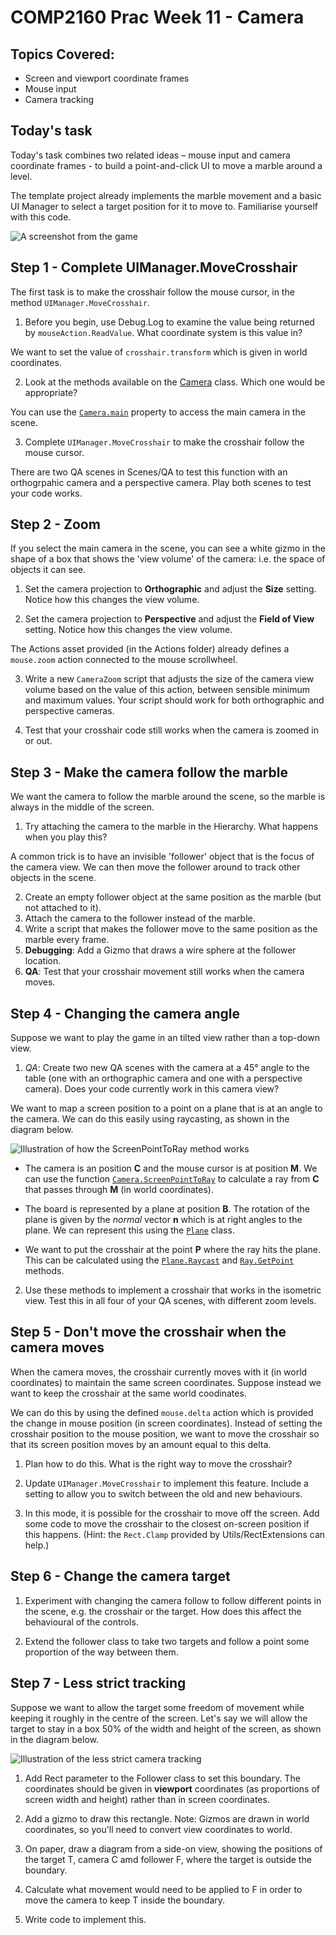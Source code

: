 # COMP2160 Prac Week 11 - Camera

## Topics Covered:
* Screen and viewport coordinate frames
* Mouse input
* Camera tracking

## Today's task

Today's task combines two related ideas – mouse input and camera coordinate frames - to build a point-and-click UI to move a marble around a level.

The template project already implements the marble movement and a basic UI Manager to select a target position for it to move to. Familiarise yourself with this code.

![A screenshot from the game](Images/Screenshot.png)

## Step 1 - Complete UIManager.MoveCrosshair

The first task is to make the crosshair follow the mouse cursor, in the method `UIManager.MoveCrosshair`. 

1. Before you begin, use Debug.Log to examine the value being returned by `mouseAction.ReadValue`. What coordinate system is this value in?

We want to set the value of `crosshair.transform` which is given in world coordinates. 

2. Look at the methods available on the [Camera](https://docs.unity3d.com/ScriptReference/Camera.html) class. Which one would be appropriate?

You can use the [`Camera.main`](https://docs.unity3d.com/ScriptReference/Camera-main.html) property to access the main camera in the scene.

3. Complete `UIManager.MoveCrosshair` to make the crosshair follow the mouse cursor.

There are two QA scenes in Scenes/QA to test this function with an orthogrpahic camera and a perspective camera. Play both scenes to test your code works.

## Step 2 - Zoom

If you select the main camera in the scene, you can see a white gizmo in the shape of a box that shows the 'view volume' of the camera: i.e. the space of objects it can see. 

1. Set the camera projection to **Orthographic** and adjust the **Size** setting. Notice how this changes the view volume.

2. Set the camera projection to **Perspective** and adjust the **Field of View** setting. Notice how this changes the view volume.

The Actions asset provided (in the Actions folder) already defines a `mouse.zoom` action connected to the mouse scrollwheel.

3. Write a new `CameraZoom` script that adjusts the size of the camera view volume based on the value of this action, between sensible minimum and maximum values. Your script should work for both orthographic and perspective cameras. 

4. Test that your crosshair code still works when the camera is zoomed in or out.

## Step 3 - Make the camera follow the marble

We want the camera to follow the marble around the scene, so the marble is always in the middle of the screen.

1. Try attaching the camera to the marble in the Hierarchy. What happens when you play this?

A common trick is to have an invisible 'follower' object that is the focus of the camera view. We can then move the follower around to track other objects in the scene.

2. Create an empty follower object at the same position as the marble (but not attached to it). 
3. Attach the camera to the follower instead of the marble.
4. Write a script that makes the follower move to the same position as the marble every frame.
5. **Debugging**: Add a Gizmo that draws a wire sphere at the follower location.
6. **QA**: Test that your crosshair movement still works when the camera moves.

## Step 4 - Changing the camera angle

Suppose we want to play the game in an tilted view rather than a top-down view. 

1. *QA*: Create two new QA scenes with the camera at a 45° angle to the table (one with an orthographic camera and one with a perspective camera). Does your code currently work in this camera view?

We want to map a screen position to a point on a plane that is at an angle to the camera. We can do this easily using raycasting, as shown in the diagram below. 

![Illustration of how the ScreenPointToRay method works](Images/ScreenPointToRay.png)

* The camera is an position **C** and the mouse cursor is at position **M**. We can use the function [`Camera.ScreenPointToRay`](https://docs.unity3d.com/ScriptReference/Camera.ScreenPointToRay.html) to calculate a ray from **C** that passes through **M** (in world coordinates).

* The board is represented by a plane at position **B**. The rotation of the plane is given by the *normal* vector **n** which is at right angles to the plane. We can represent this using the [`Plane`](https://docs.unity3d.com/ScriptReference/Plane.html) class.

* We want to put the crosshair at the point **P** where the ray hits the plane. This can be calculated using the [`Plane.Raycast`](https://docs.unity3d.com/ScriptReference/Plane.Raycast.html) and [`Ray.GetPoint`](https://docs.unity3d.com/ScriptReference/Ray.GetPoint.html) methods. 

2. Use these methods to implement a crosshair that works in the isometric view. Test this in all four of your QA scenes, with different zoom levels.

## Step 5 - Don't move the crosshair when the camera moves

When the camera moves, the crosshair currently moves with it (in world coordinates) to maintain the same screen coordinates. Suppose instead we want to keep the crosshair at the same world coodinates. 

We can do this by using the defined `mouse.delta` action which is provided the change in mouse position (in screen coordinates). Instead of setting the crosshair position to the mouse position, we want to move the crosshair so that its screen position moves by an amount equal to this delta.

1. Plan how to do this. What is the right way to move the crosshair?

2. Update `UIManager.MoveCrosshair` to implement this feature. Include a setting to allow you to switch between the old and new behaviours.

3. In this mode, it is possible for the crosshair to move off the screen. Add some code to move the crosshair to the closest on-screen position if this happens. (Hint: the `Rect.Clamp` provided by Utils/RectExtensions can help.)

## Step 6 - Change the camera target

1. Experiment with changing the camera follow to follow different points in the scene, e.g. the crosshair or the target. How does this affect the behavioural of the controls.

2. Extend the follower class to take two targets and follow a point some proportion of the way between them. 

## Step 7 - Less strict tracking

Suppose we want to allow the target some freedom of movement while keeping it roughly in the centre of the screen. Let's say we will allow the target to stay in a box 50% of the width and height of the screen, as shown in the diagram below.

![Illustration of the less strict camera tracking](Images/Tracking.png)

1. Add Rect parameter to the Follower class to set this boundary. The coordinates should be given in **viewport** coordinates (as proportions of screen width and height) rather than in screen coordinates.

2. Add a gizmo to draw this rectangle. Note: Gizmos are drawn in world coordinates, so you'll need to convert view coordinates to world.

3. On paper, draw a diagram from a side-on view, showing the positions of the target T, camera C amd follower F, where the target is outside the boundary.

4. Calculate what movement would need to be applied to F in order to move the camera to keep T inside the boundary.

5. Write code to implement this.


